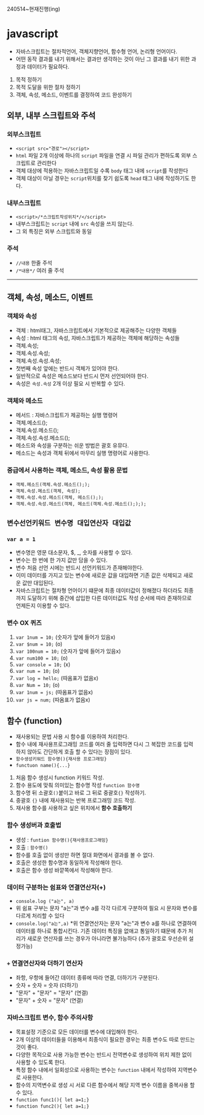 240514~현재진행(ing)
# javascript
* 자바스크립트는 절차적언어, 객체지향언어, 함수형 언어, 논리형 언어이다.
* 어떤 동작 결과를 내기 위해서는 결과만 생각하는 것이 아닌 그 결과를 내기 위한 과정과 데이터가 필요하다.
1. 목적 정하기
2. 목적 도달을 위한 절차 정하기
3. 객체, 속성, 메소드, 이벤트를 결정하여 코드 완성하기
## 외부, 내부 스크립트와 주석
### 외부스크립트
* `<script src="경로"></script>`
* `html` 파일 2개 이상에 하나의 `script` 파일을 연결 시 파일 관리가 편하도록 외부 스크립트로 관리한다
* 객체 대상에 적용하는 자바스크립트일 수록 `body` 태그 내에 `script`를 작성한다
* 객체 대상이 아닐 경우는 `script`위치를 찾기 쉽도록  `head` 태그 내에 작성하기도 한다.
### 내부스크립트
* `<script>/*스크립트작성위치*/</script>`
* 내부스크립트는 `script` 내에 `src` 속성을 쓰지 않는다.
* 그 외 특징은 외부 스크립트와 동일
### 주석
* `//내용` 한줄 주석
* `/*내용*/` 여러 줄 주석
------------
## 객체, 속성, 메소드, 이벤트
### 객체와 속성
* 객체 : html태그, 자바스크립트에서 기본적으로 제공해주는 다양한 객체들
* 속성 : html 태그의 속성, 자바스크립트가 제공하는 객체에 해당하는 속성들
* 객체.속성;
* 객체.속성.속성;
* 객체.속성.속성.속성;
* 첫번째 속성 앞에는 반드시 객체가 있어야 한다.
* 일반적으로 속성은 메소드보다 반드시 먼저 선언되어야 한다.
* 속성은 `속성.속성` 2개 이상 필요 시 반복할 수 있다.
### 객체와 메소드
* 메서드 : 자바스크립트가 제공하는 실행 명령어
* 객체.메소드();
* 객체.속성.메소드();
* 객체.속성.속성.메소드();
* 메소드와 속성을 구분하는 쉬운 방법은 괄호 유뮤다.
* 메소드는 속성과 객체 뒤에서 마무리 실행 명령어로 사용한다.
### 중급에서 사용하는 객체, 메소드, 속성 활용 문법
* `객체.메소드(객체.속성.메소드(););`
* `객체.속성.메소드(객체, 속성);`
* `객체.속성.속성.메소드(객체, 메소드(););`
* `객체.속성.속성.메소드(객체, 메소드(객체.속성.메소드();););`
## `변수선언키워드 변수명 대입연산자 대입값`
### `var a = 1`
* 변수명은 영문 대소문자, $, _, 숫자를 사용할 수 있다.
* 변수는 한 번에 한 가지 값만 담을 수 있다.
* 변수 처음 선언 시에는 반드시 선언키워드가 존재해야한다.
* 이미 데이터를 가지고 있는 변수에 새로운 값을 대입하면 기존 값은 삭제되고 새로운 값만 대입된다.
* 자바스크립트는 절차형 언어이기 떄문에 최종 데이터값이 정해졌다 하더라도 최종까지 도달하기 위해 중간에 삽입한 다른 데이터값도 작성 순서에 따라 존재하므로 언제든지 이용할 수 있다.
### 변수 OX 퀴즈
1. `var 1num = 10;` (숫자가 앞에 들어가 있음x)
2. `var $num = 10;` (o)
3. `var 100num = 10;` (숫자가 앞에 들어가 있음x)
4. `var num100 = 10;` (o)
5. `var console = 10;` (x)
6. `var num = 10;` (o)
7. `var log = hello;` (따옴표가 없음x)
8. `var Num = 10;` (o)
9. `var 1num = js;` (따옴표가 없음x)
10. `var js = num;` (따옴표가 없음x)
## 함수 (function)
* 재사용되는 문법 사용 시 함수를 이용하여 처리한다.
* 함수 내에 재사용프로그래밍 코드를 여러 줄 입력하면 다시 그 복잡한 코드를 입력하지 않아도 간단하게 호출 할 수 있다는 장점이 있다.
* `함수생성키워드 함수명(){재사용 프로그래밍}`
* `functuon name(){...}`
1. 처음 함수 생성시 function 키워드 작성.
2. 함수 용도에 맞춰 의미있는 함수명 작성 `function 함수명`
3. 함수명 뒤 소괄호`()`붙이고 바로 그 뒤로 중괄호`{}` 작성하기.
4. 중괄호 `{}` 내에 재사용되는 반복 프로그래밍 코드 작성.
5. 재사용 함수를 사용하고 싶은 위치에서 **함수 호출하기**
### 함수 생성버과 호출법
* 생성 : `funtion 함수명(){재사용프로그래밍}`
* 호출 : `함수명()`
* 함수를 호출 없이 생성만 하면 절대 화면에서 결과를 볼 수 없다.
* 호출은 생성한 함수명과 동일하게 작성해야 한다.
* 호출은 함수 생성 바깥쪽에서 작성해야 한다.
### 데이터 구분하는 쉼표와 연결연산자(+)
* `console.log ("a는", a)`
* 위 쉼표 구부는 문자 "a는"과 변수 a를 각각 다르게 구분하여 필요 시 문자와 변수를 다르게 처리할 수 있다
* `console.log("a는",a)`
*위 연결연산자는 문자 "a는"과 변수 a를 하나로 연결하여 데이터를 하나로 통합시킨다. 기존 데이터 특징을 없애고 통일하기 떄문에 추가 처리가 새로운 연산자를 쓰는 경우가 아니라면
불가능하다 (추가 괄호로 우선순위 설정가능)
### `+` 연결연산자와 더하기 연산자
* 좌항, 우항에 들어간 데이터 종류에 따라 연결, 더하기가 구분된다.
* 숫자 + 숫자 = 숫자 (더하기)
* "문자" + "문자" = "문자" (연결)
* "문자" + 숫자 = "문자" (연결)
### 자바스크립트 변수, 함수 주의사항
*  목표설정 기준으로 모든 데이터를 변수에 대입해야 한다.
* 2개 이상의 데이터들을 이용해서 최종식이 필요한 경우는 최종 변수도 따로 만드는 것이 좋다.
* 다양한 목적으로 사용 가능한 변수는 반드시 전역변수로 생성하여 위치 제한 없이 사용할 수 있도록 한다.
* 특정 함수 내에서 일회성으로 사용하는 변수는 `function` 내에서 작성하여 지역변수로 사용한다.
* 함수의 지역변수로 생성 시 서로 다른 함수에서 해당 지역 변수 이름을 중복사용 할 수 있다.
* `function func1(){ let a=1;}`
* `function func2(){ let a=1;}`